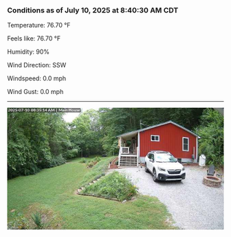### Conditions as of July 10, 2025 at 8:40:30 AM CDT 

Temperature: 76.70 &deg;F

Feels like: 76.70 &deg;F

Humidity: 90%

Wind Direction: SSW

Windspeed: 0.0 mph

Wind Gust: 0.0 mph

---

<img src="./images/latest.jpeg"/>

